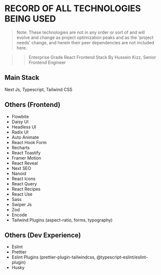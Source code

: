# RECORD OF ALL TECHNOLOGIES BEING USED

  > Note: These technologies are not in any order or sort of and will evolve and change as project optimization peaks and as the 'project needs' change, and herein their peer dependencies are not included here.

>> Enterprise Grade React Frontend Stack By Hussein Kizz, Senior Frontend Engineer

## Main Stack

Next Js, Typescript, Tailwind CSS

## Others (Frontend)

- Flowbite
- Daisy UI
- Headless UI
- Radix UI
- Auto Animate
- React Hook Form
- Recharts
- React Toastify
- Framer Motion
- React Reveal
- Next SEO
- Nanoid
- React Icons
- React Query
- React Recipes
- React Use
- Sass
- Swiper Js
- Zod
- Encode
- Tailwind Plugins  (aspect-ratio, forms, typography)

## Others (Dev Experience)

- Eslint
- Prettier
- Eslint Plugins (prettier-plugin-tailwindcss, @typescript-eslint/eslint-plugin)
- Husky
